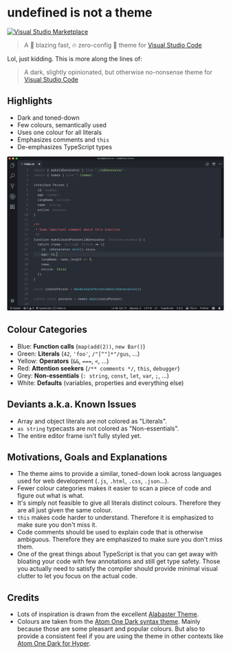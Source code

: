 # undefined is not a theme

[![Visual Studio Marketplace](https://img.shields.io/vscode-marketplace/v/christianhg.undefined.svg?style=flat-square)](https://marketplace.visualstudio.com/items?itemName=christianhg.undefined)

> A 🚀 blazing fast, 🔥 zero-config 🎨 theme for [Visual Studio Code](http://code.visualstudio.com/)

Lol, just kidding. This is more along the lines of:

> A dark, slightly opinionated, but otherwise no-nonsense theme for [Visual Studio Code](http://code.visualstudio.com/)

## Highlights

* Dark and toned-down
* Few colours, semantically used
* Uses one colour for all literals
* Emphasizes comments and `this`
* De-emphasizes TypeScript types

![Screenshot](https://raw.githubusercontent.com/christianhg/vscode-theme-undefined/master/screenshot.png)

## Colour Categories

* Blue: **Function calls** (`map(add(2))`, `new Bar()`)
* Green: **Literals** (`42`, `'foo'`, `/"[^"]*"/gus`, ...)
* Yellow: **Operators** (`&&`, `===`, `<`, ...)
* Red: **Attention seekers** (`/** comments */`, `this`, `debugger`)
* Grey: **Non-essentials** (`: string`, `const`, `let`, `var`, `;`, ...)
* White: **Defaults** (variables, properties and everything else)

## Deviants a.k.a. Known Issues

* Array and object literals are not colored as "Literals".
* `as string` typecasts are not colored as "Non-essentials".
* The entire editor frame isn't fully styled yet.

## Motivations, Goals and Explanations

* The theme aims to provide a similar, toned-down look across languages used for web development (`.js`, `.html`, `.css`, `.json`...).
* Fewer colour categories makes it easier to scan a piece of code and figure out what is what.
* It's simply not feasible to give all literals distinct colours. Therefore they are all just given the same colour.
* `this` makes code harder to understand. Therefore it is emphasized to make sure you don't miss it.
* Code comments should be used to explain code that is otherwise ambiguous. Therefore they are emphasized to make sure you don't miss them.
* One of the great things about TypeScript is that you can get away with bloating your code with few annotations and still get type safety. Those you actually need to satisfy the compiler should provide minimal visual clutter to let you focus on the actual code.

## Credits

* Lots of inspiration is drawn from the excellent [Alabaster Theme](https://github.com/tonsky/vscode-theme-alabaster).
* Colours are taken from the [Atom One Dark syntax theme](https://github.com/atom/one-dark-syntax). Mainly because those are some pleasant and popular colours. But also to provide a consistent feel if you are using the theme in other contexts like [Atom One Dark for Hyper](https://github.com/mdo/hyperterm-atom-dark).
